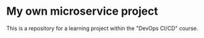 # My own microservice project
This is a repository for a learning project within the "DevOps CI/CD" course.
